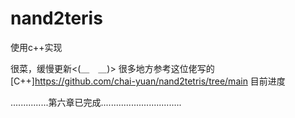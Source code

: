 # nand2teris
使用c++实现

很菜，缓慢更新<(＿　＿)>
很多地方参考这位佬写的[C++]https://github.com/chai-yuan/nand2tetris/tree/main
目前进度


...............第六章已完成................................
